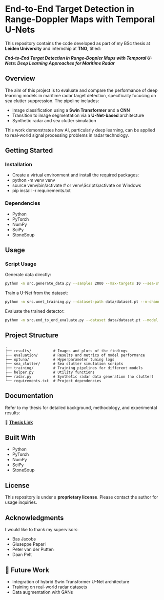 # End-to-End Target Detection in Range-Doppler Maps with Temporal U-Nets

This repository contains the code developed as part of my BSc thesis at **Leiden University** and internship at **TNO**, titled:


**_End-to-End Target Detection in Range-Doppler Maps with Temporal U-Nets: Deep Learning Approaches for Maritime Radar_**

## Overview

The aim of this project is to evaluate and compare the performance of deep learning models in maritime radar target detection, specifically focusing on sea clutter suppression. The pipeline includes:

- Image classification using a **Swin Transformer** and a **CNN**
- Transition to image segmentation via a **U-Net-based** architecture
- Synthetic radar and sea clutter simulation

This work demonstrates how AI, particularly deep learning, can be applied to real-world signal processing problems in radar technology.

## Getting Started

### Installation

- Create a virtual environment and install the required packages:
- python -m venv venv
- source venv/bin/activate # or venv\Scripts\activate on Windows
- pip install -r requirements.txt


### Dependencies

- Python
- PyTorch
- NumPy
- SciPy
- StoneSoup

##  Usage

### Script Usage

Generate data directly:
```bash
python -m src.generate_data.py --samples 2000 --max-targets 10 --sea-state 5 --frames 1 --save-path data/dataset.pt
```

Train a U-Net from the dataset:
```bash
python -m src.unet_training.py --dataset-path data/dataset.pt --n-channels 1 --epochs 50 --batch-size 32 --lr 1e-4 --model-save-path pretrained/unet.pt
```

Evaluate the trained detector:
```bash
python -m src.end_to_end_evaluate.py --dataset data/dataset.pt --model pretrained/unet.pt --save-path end_to_end_results --cluster-min-area 3 --cluster-eps 1 --cluster-min-samples 1 --interactive
```


## Project Structure
```plaintext
.
├── results/          # Images and plots of the findings
├── evaluation/       # Results and metrics of model performance  
├── optuna/           # Hyperparameter tuning logs  
├── sea_clutter/      # Sea clutter simulation scripts  
├── training/         # Training pipelines for different models  
├── helper.py         # Utility functions  
├── radar.py          # Synthetic radar data generation (no clutter)  
└── requirements.txt  # Project dependencies  
```

## Documentation

Refer to my thesis for detailed background, methodology, and experimental results:

📄 **[Thesis Link](#)** 

## Built With

- Python
- PyTorch
- NumPy
- SciPy
- StoneSoup

## License

This repository is under a **proprietary license**. Please contact the author for usage inquiries.

## Acknowledgments

I would like to thank my supervisors:

- Bas Jacobs
- Giuseppe Papari
- Peter van der Putten
- Daan Pelt

## 🔭 Future Work

- Integration of hybrid Swin Transformer U-Net architecture
- Training on real-world radar datasets
- Data augmentation with GANs
